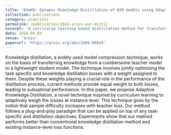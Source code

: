 ```yaml
---
title: "AdaKD: Dynamic Knowledge Distillation of ASR models using Adaptive Loss Weighting"
collection: publications
category: preprints
permalink: /publication/2024-arxiv-asr-distil
excerpt: 'A curriculum learning based distillation method for transformer based speech recognition models.'
date: 2024-05-01
venue: 'arxiv'
paperurl: 'https://arxiv.org/abs/2405.08019'
---
```


Knowledge distillation, a widely used model compression technique, works on the basis of transferring knowledge from a cumbersome teacher model to a lightweight student model. The technique involves jointly optimizing the task specific and knowledge distillation losses with a weight assigned to them. Despite these weights playing a crucial role in the performance of the distillation process, current methods provide equal weight to both losses, leading to suboptimal performance. In this paper, we propose Adaptive Knowledge Distillation, a novel technique inspired by curriculum learning to adaptively weigh the losses at instance level. This technique goes by the notion that sample difficulty increases with teacher loss. Our method follows a plug-and-play paradigm that can be applied on top of any task-specific and distillation objectives. Experiments show that our method performs better than conventional knowledge distillation method and existing instance-level loss functions. 